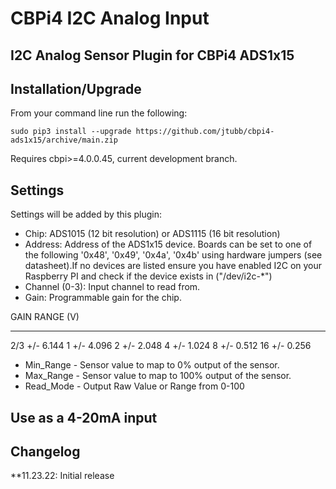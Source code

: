 # CBPi4 I2C Analog Input

## I2C Analog Sensor Plugin for CBPi4 ADS1x15

## Installation/Upgrade

From your command line run the following:

```
sudo pip3 install --upgrade https://github.com/jtubb/cbpi4-ads1x15/archive/main.zip
```

Requires cbpi>=4.0.0.45, current development branch.

## Settings

Settings will be added by this plugin:
- Chip: ADS1015 (12 bit resolution) or ADS1115 (16 bit resolution)
- Address: Address of the ADS1x15 device. Boards can be set to one of the following '0x48', '0x49', '0x4a', '0x4b' using hardware jumpers (see datasheet).If no devices are listed ensure you have enabled I2C on your Raspberry PI and check if the device exists in ("/dev/i2c-*")
- Channel (0-3): Input channel to read from.
- Gain: Programmable gain for the chip.

GAIN    RANGE (V)
----    ---------
2/3    +/- 6.144
  1    +/- 4.096
  2    +/- 2.048
  4    +/- 1.024
  8    +/- 0.512
 16    +/- 0.256

- Min_Range - Sensor value to map to 0% output of the sensor.
- Max_Range - Sensor value to map to 100% output of the sensor.
- Read_Mode - Output Raw Value or Range from 0-100

## Use as a 4-20mA input

##  Changelog

**11.23.22: Initial release
